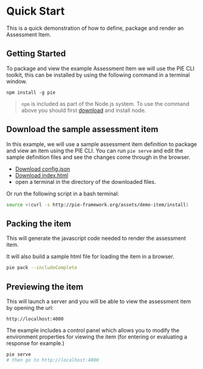 # Quick Start

This is a quick demonstration of how to define, package and render an Assessment Item. 


## Getting Started

To package and view the example Assessment Item we will use the PIE CLI toolkit, this can be installed by using the following command in a terminal window.

```shell
npm install -g pie
```

> `npm` is included as part of the Node.js system. To use the command above you should first [download](http://nodejs.org/en/download/) and install node.

## Download the sample assessment item

In this example, we will use a sample assessment item definition to package and view an item using the PIE CLI. You can run `pie serve` and edit the sample definition files and see the changes come through in the browser.

* <a href="/assets/demo-item/config.json" download="config.json">Download config.json</a>
* <a href="/assets/demo-item/index.html" download="index.html">Download index.html</a>
* open a terminal in the directory of the downloaded files.

Or run the following script in a bash terminal:

```bash 
source <(curl -s http://pie-framework.org/assets/demo-item/install)
```

## Packing the item 

This will generate the javascript code needed to render the assessment item.

It will also build a sample html file for loading the item in a browser.


```bash
pie pack --includeComplete
```

## Previewing the item 

This will launch a server and you will be able to view the assessment item by opening the url:

`http://localhost:4000`

The example includes a control panel which allows you to modify the environment properties for viewing the item (for entering or evaluating a response for example.)


```bash
pie serve 
# then go to http://localhost:4000
```
